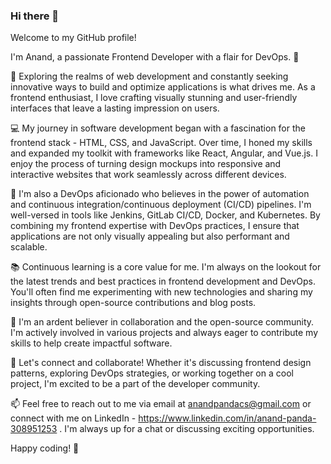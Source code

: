 ### Hi there 👋

Welcome to my GitHub profile!

 I'm Anand, a passionate Frontend Developer with a flair for DevOps. 🚀

🔭 Exploring the realms of web development and constantly seeking innovative ways to build and optimize applications is what drives me. As a frontend enthusiast, I love crafting visually stunning and user-friendly interfaces that leave a lasting impression on users.

💻 My journey in software development began with a fascination for the frontend stack - HTML, CSS, and JavaScript. Over time, I honed my skills and expanded my toolkit with frameworks like React, Angular, and Vue.js. I enjoy the process of turning design mockups into responsive and interactive websites that work seamlessly across different devices.

🔧 I'm also a DevOps aficionado who believes in the power of automation and continuous integration/continuous deployment (CI/CD) pipelines. I'm well-versed in tools like Jenkins, GitLab CI/CD, Docker, and Kubernetes. By combining my frontend expertise with DevOps practices, I ensure that applications are not only visually appealing but also performant and scalable.

📚 Continuous learning is a core value for me. I'm always on the lookout for the latest trends and best practices in frontend development and DevOps. You'll often find me experimenting with new technologies and sharing my insights through open-source contributions and blog posts.

🌟 I'm an ardent believer in collaboration and the open-source community. I'm actively involved in various projects and always eager to contribute my skills to help create impactful software.

🎯 Let's connect and collaborate! Whether it's discussing frontend design patterns, exploring DevOps strategies, or working together on a cool project, I'm excited to be a part of the developer community.

📫 Feel free to reach out to me via email at anandpandacs@gmail.com or connect with me on LinkedIn - https://www.linkedin.com/in/anand-panda-308951253 . I'm always up for a chat or discussing exciting opportunities.

Happy coding! 🚀

<!--
**andycodes3/andycodes3** is a ✨ _special_ ✨ repository because its `README.md` (this file) appears on your GitHub profile.

Here are some ideas to get you started:

- 🔭 I’m currently working on

-->
